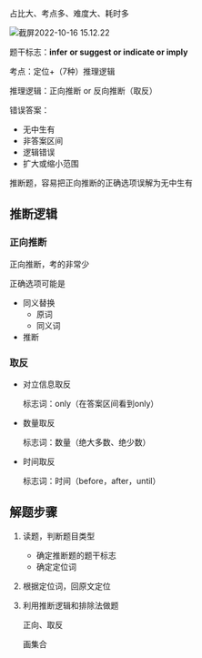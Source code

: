 占比大、考点多、难度大、耗时多

![截屏2022-10-16 15.12.22](https://xingqiu-tuchuang-1256524210.cos.ap-shanghai.myqcloud.com/3978/%E6%88%AA%E5%B1%8F2022-10-16%2015.12.22.png)



题干标志：**infer** **or suggest or indicate or imply**

考点：定位+（7种）推理逻辑

推理逻辑：正向推断 or 反向推断（取反）

错误答案：

- 无中生有
- 非答案区间
- 逻辑错误
- 扩大或缩小范围



推断题，容易把正向推断的正确选项误解为无中生有





## 推断逻辑

### 正向推断

正向推断，考的非常少

正确选项可能是

- 同义替换
  - 原词
  - 同义词
- 推断



### 取反

- 对立信息取反

  标志词：only（在答案区间看到only）

- 数量取反

  标志词：数量（绝大多数、绝少数）

- 时间取反

  标志词：时间（before，after，until）




## 解题步骤

1. 读题，判断题目类型

   - 确定推断题的题干标志
   - 确定定位词

2. 根据定位词，回原文定位

3. 利用推断逻辑和排除法做题

   正向、取反

   画集合



